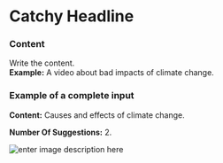 ﻿# Catchy Headline

### **Content**

Write the content.\
**Example:** A video about bad impacts of climate change.

### **Example of a complete input**

**Content:** Causes and effects of climate change.

**Number Of Suggestions:** 2.

![enter image description here](https://copywriterpro-ai-tools.s3.amazonaws.com/Catchy-Headline.jpg)